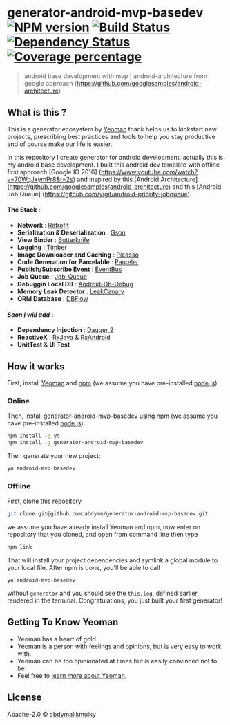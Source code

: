 # generator-android-mvp-basedev [![NPM version][npm-image]][npm-url] [![Build Status][travis-image]][travis-url] [![Dependency Status][daviddm-image]][daviddm-url] [![Coverage percentage][coveralls-image]][coveralls-url]

> android base development with mvp | android-architecture from google approach (https://github.com/googlesamples/android-architecture)

## What is this ?

This is a generator ecosystem by [Yeoman](http://yeoman.io/authoring/index.html) thank helps us to kickstart new projects, prescribing best practices and tools to help you stay productive  and of course make our life is easier.

In this repository I create generator for android development, actually this is my android base development. 
I built this android dev template with offline first approach [Google IO 2016] (https://www.youtube.com/watch?v=70WqJxymPr8&t=2s) and inspired by this [Android Architecture] (https://github.com/googlesamples/android-architecture) and this [Android Job Queue] (https://github.com/yigit/android-priority-jobqueue).


#### The Stack :


- **Network** : [Retrofit](http://square.github.io/retrofit/) 
- **Serialization & Deserialization** : [Gson](https://github.com/google/gson)
- **View Binder** : [Butterknife](https://github.com/JakeWharton/butterknife)
- **Logging** : [Timber](https://github.com/JakeWharton/timber)
- **Image Downloader and Caching** : [Picasso](http://square.github.io/picasso/)
- **Code Generation for Parcelable** : [Parceler](https://github.com/johncarl81/parceler)
- **Publish/Subscribe Event** : [EventBus](https://github.com/greenrobot/EventBus)
- **Job Queue** : [Job-Queue](https://github.com/yigit/android-priority-jobqueue)
- **Debuggin Local DB** : [Android-Db-Debug](https://github.com/amitshekhariitbhu/Android-Debug-Database)
- **Memory Leak Detector** : [LeakCanary](https://github.com/square/leakcanary)
- **ORM Database** : [DBFlow](https://github.com/Raizlabs/DBFlow)

#### *Soon i will add* :

- **Dependency Injection** : [Dagger 2](https://google.github.io/dagger/)
- **ReactiveX** : [RxJava](https://github.com/ReactiveX/RxJava) & [RxAndroid](https://github.com/ReactiveX/RxAndroid)
- **UnitTest** & **UI Test**

## How it works

First, install [Yeoman](http://yeoman.io) and [npm](https://www.npmjs.com/) (we assume you have pre-installed [node.js](https://nodejs.org/)).


### Online

Then, install generator-android-mvp-basedev using [npm](https://www.npmjs.com/) (we assume you have pre-installed [node.js](https://nodejs.org/)).

```bash
npm install -g yo
npm install -g generator-android-mvp-basedev
```

Then generate your new project:

```bash
yo android-mvp-basedev
```

### Offline


First, clone this repository

```bash
git clone git@github.com:abdymm/generator-android-mvp-basedev.git
```

we assume you have already install Yeoman and npm, now enter on repository that you cloned, and open from command line then type 

```bash
npm link
```

That will install your project dependencies and symlink a global module to your local file. After npm is done, you'll be able to call 

```
yo android-mvp-basedev
``` 

without `generator` and you should see the `this.log`, defined earlier, rendered in the terminal. Congratulations, you just built your first generator!



## Getting To Know Yeoman

 * Yeoman has a heart of gold.
 * Yeoman is a person with feelings and opinions, but is very easy to work with.
 * Yeoman can be too opinionated at times but is easily convinced not to be.
 * Feel free to [learn more about Yeoman](http://yeoman.io/).

## License

Apache-2.0 © [abdymalikmulky](abdymm)


[npm-image]: https://badge.fury.io/js/generator-android-mvp-basedev.svg
[npm-url]: https://npmjs.org/package/generator-android-mvp-basedev
[travis-image]: https://travis-ci.org/abdymm/generator-android-mvp-basedev.svg?branch=master
[travis-url]: https://travis-ci.org/abdymm/generator-android-mvp-basedev
[daviddm-image]: https://david-dm.org/abdymm/generator-android-mvp-basedev.svg?theme=shields.io
[daviddm-url]: https://david-dm.org/abdymm/generator-android-mvp-basedev
[coveralls-image]: https://coveralls.io/repos/abdymm/generator-android-mvp-basedev/badge.svg
[coveralls-url]: https://coveralls.io/r/abdymm/generator-android-mvp-basedev
